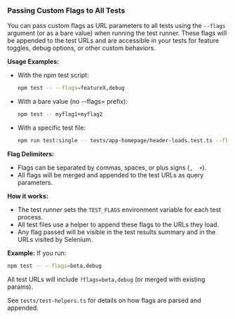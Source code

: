 ### Passing Custom Flags to All Tests

You can pass custom flags as URL parameters to all tests using the `--flags` argument (or as a bare value) when running the test runner. These flags will be appended to the test URLs and are accessible in your tests for feature toggles, debug options, or other custom behaviors.

**Usage Examples:**

- With the npm test script:
  ```sh
  npm test -- --flags=featureX,debug
  ```
- With a bare value (no --flags= prefix):
  ```sh
  npm test -- myflag1+myflag2
  ```
- With a specific test file:
  ```sh
  npm run test:single -- tests/app-homepage/header-loads.test.ts --flags=featureA
  ```

**Flag Delimiters:**
- Flags can be separated by commas, spaces, or plus signs (`,` ` ` `+`).
- All flags will be merged and appended to the test URLs as query parameters.

**How it works:**
- The test runner sets the `TEST_FLAGS` environment variable for each test process.
- All test files use a helper to append these flags to the URLs they load.
- Any flag passed will be visible in the test results summary and in the URLs visited by Selenium.

**Example:**
If you run:
```sh
npm test -- --flags=beta,debug
```
All test URLs will include `?flags=beta,debug` (or merged with existing params).

See `tests/test-helpers.ts` for details on how flags are parsed and appended.
